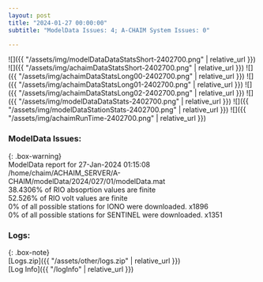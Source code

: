 ```yaml
---
layout: post
title: "2024-01-27 00:00:00"
subtitle: "ModelData Issues: 4; A-CHAIM System Issues: 0"

---
```


![]({{ "/assets/img/modelDataDataStatsShort-2402700.png" | relative_url }})
![]({{ "/assets/img/achaimDataStatsShort-2402700.png" | relative_url }})
![]({{ "/assets/img/achaimDataStatsLong00-2402700.png" | relative_url }})
![]({{ "/assets/img/achaimDataStatsLong01-2402700.png" | relative_url }})
![]({{ "/assets/img/achaimDataStatsLong02-2402700.png" | relative_url }})
![]({{ "/assets/img/modelDataDataStats-2402700.png" | relative_url }})
![]({{ "/assets/img/modelDataStationStats-2402700.png" | relative_url }})
![]({{ "/assets/img/achaimRunTime-2402700.png" | relative_url }})


### ModelData Issues:  
  
{: .box-warning}  
 ModelData report for 27-Jan-2024 01:15:08   
 /home/chaim/ACHAIM_SERVER/A-CHAIM/modelData/2024/027/01/modelData.mat   
 38.4306% of RIO absoprtion values are finite   
 52.526% of RIO volt values are finite   
 0% of all possible stations for IONO were downloaded. x1896   
 0% of all possible stations for SENTINEL were downloaded. x1351   
  


### Logs:  
  
{: .box-note}  
[Logs.zip]({{ "/assets/other/logs.zip" | relative_url }})  
[Log Info]({{ "/logInfo" | relative_url }})  

